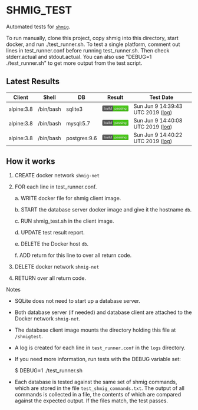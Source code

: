 SHMIG_TEST
=================

Automated tests for [`shmig`](https://github.com/mbucc/shmig/blob/master/shmig).

To run manually, clone this project, copy shmig into this directory, start
docker, and run ./test_runner.sh.  To test a single platform, comment out
lines in test_runner.conf before running test_runner.sh.  Then check 
stderr.actual and stdout.actual.  You can also use "DEBUG=1 ./test_runner.sh" 
to get more output from the test script.


Latest Results
-----------------

| Client | Shell | DB  | Result | Test Date |
| ------ | ----- | --- | ------ | --------- |
| alpine:3.8 | /bin/bash | sqlite3 | ![](https://raw.githubusercontent.com/mbucc/shmig_test/master/badges/alpine-3.8-bash-sqlite3.png?1560091183) | Sun Jun  9 14:39:43 UTC 2019 ([log](https://raw.githubusercontent.com/mbucc/shmig_test/master/logs/alpine-3.8-bash-sqlite3.out?1560091183)) |
| alpine:3.8 | /bin/bash | mysql:5.7 | ![](https://raw.githubusercontent.com/mbucc/shmig_test/master/badges/alpine-3.8-bash-mysql-5.7.png?1560091208) | Sun Jun  9 14:40:08 UTC 2019 ([log](https://raw.githubusercontent.com/mbucc/shmig_test/master/logs/alpine-3.8-bash-mysql-5.7.out?1560091208)) |
| alpine:3.8 | /bin/bash | postgres:9.6 | ![](https://raw.githubusercontent.com/mbucc/shmig_test/master/badges/alpine-3.8-bash-postgres-9.6.png?1560091222) | Sun Jun  9 14:40:22 UTC 2019 ([log](https://raw.githubusercontent.com/mbucc/shmig_test/master/logs/alpine-3.8-bash-postgres-9.6.out?1560091222)) |


How it works
-------------------

1. CREATE docker network `shmig-net`

2. FOR each line in test_runner.conf.

   a. WRITE docker file for shmig client image.

   b. START the database server docker image and give it the hostname
   `db`.

   c. RUN shmig_test.sh in the client image.

   d. UPDATE test result report.

   e. DELETE the Docker host `db`.

   f. ADD return for this line to over all return code.

3. DELETE docker network `shmig-net`

4. RETURN over all return code.


Notes

  * SQLite does not need to start up a database server.

  * Both database server (if needed) and database client are attached
  to the Docker network `shmig-net`.

  * The database client image mounts the directory holding this
  file at `/shmigtest`.

  * A log is created for each line in `test_runner.conf` in the
  `logs` directory.

  * If you need more information, run tests with the DEBUG variable
  set:

      $ DEBUG=1 ./test_runner.sh

  * Each database is tested against the same set of shmig commands,
  which are stored in the file `test_shmig_commands.txt`.  The
  output of all commands is collected in a file, the contents of
  which are compared against the expected output.  If the files
  match, the test passes.
